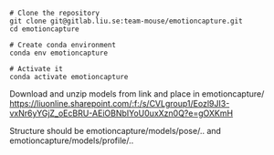     # Clone the repository
    git clone git@gitlab.liu.se:team-mouse/emotioncapture.git
    cd emotioncapture

    # Create conda environment
    conda env emotioncapture

    # Activate it
    conda activate emotioncapture


Download and unzip models from link and place in emotioncapture/
    https://liuonline.sharepoint.com/:f:/s/CVLgroup1/Eozl9JI3-vxNr6yYGjZ_oEcBRU-AEiOBNbIYoU0uxXzn0Q?e=gOXKmH

Structure should be emotioncapture/models/pose/.. and emotioncapture/models/profile/..